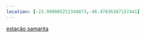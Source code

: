 ```yaml
---
location: [-23.990085252348873,-46.47836387157441]
---
```


[estação samarita](geo:[-23.990085252348873,-46.47836387157441])
